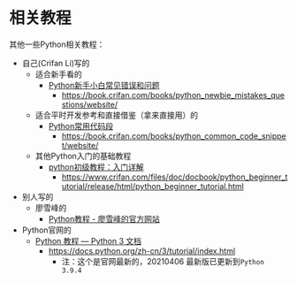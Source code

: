 # 相关教程

其他一些Python相关教程：

* 自己(Crifan Li)写的
  * 适合新手看的
    * [Python新手小白常见错误和问题](https://book.crifan.com/books/python_newbie_mistakes_questions/website/)
      * https://book.crifan.com/books/python_newbie_mistakes_questions/website/
  * 适合平时开发参考和直接借鉴（拿来直接用）的
    * [Python常用代码段](https://book.crifan.com/books/python_common_code_snippet/website/)
      * https://book.crifan.com/books/python_common_code_snippet/website/
  * 其他Python入门的基础教程
    * [python初级教程：入门详解](https://www.crifan.com/files/doc/docbook/python_beginner_tutorial/release/html/python_beginner_tutorial.html)
      * https://www.crifan.com/files/doc/docbook/python_beginner_tutorial/release/html/python_beginner_tutorial.html
* 别人写的
  * 廖雪峰的
    * [Python教程 - 廖雪峰的官方网站](https://www.liaoxuefeng.com/wiki/1016959663602400)
* Python官网的
  * [Python 教程 — Python 3 文档](https://docs.python.org/zh-cn/3/tutorial/index.html)
    * https://docs.python.org/zh-cn/3/tutorial/index.html
      * 注：这个是官网最新的，20210406 最新版已更新到`Python 3.9.4`

